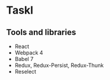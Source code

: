 # Taskl

## Tools and libraries

- React
- Webpack 4
- Babel 7
- Redux, Redux-Persist, Redux-Thunk
- Reselect
